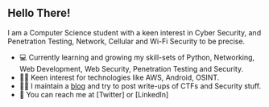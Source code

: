 ## Hello There!

I am a Computer Science student with a keen interest in Cyber Security, and Penetration Testing, Network, Cellular and Wi-Fi Security to be precise. 

- 💻 Currently learning and growing my skill-sets of Python, Networking, Web Development, Web Security, Penetration Testing and Security.
- 🙋🏽 Keen interest for technologies like AWS, Android, OSINT.
- ✍🏽 I maintain a [blog](https://sidb.in) and try to post write-ups of CTFs and Security stuff.
- 📱 You can reach me at [Twitter] or [LinkedIn]

